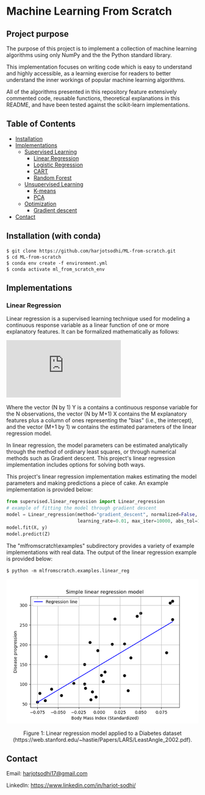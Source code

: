 # Machine Learning From Scratch

## Project purpose
The purpose of this project is to implement a collection of machine learning
algorithms using only NumPy and the the Python standard library.

This implementation focuses on writing code which is easy to understand and
highly accessible, as a learning exercise for readers to better understand the
inner workings of popular machine learning algorithms.

All of the algorithms presented in this repository feature extensively commented
code, reusable functions, theoretical explanations in this README, and have been
tested against the scikit-learn implementations.  

## Table of Contents
  - [Installation](#installation)
  - [Implementations](#implementations)
    * [Supervised Learning](#supervised-learning)
      + [Linear Regression](#linear-regression)
      + [Logistic Regression](#logistic-regression)
      + [CART](#cart)
      + [Random Forest](#random-forest)
    * [Unsupervised Learning](#unsupervised-learning)
      + [K-means](#k-means)
      + [PCA](#pca)
    * [Optimization](#optimization)
      + [Gradient descent](#Gradient-descent)
  - [Contact](#contact)

## Installation (with conda)
    $ git clone https://github.com/harjotsodhi/ML-from-scratch.git
    $ cd ML-from-scratch
    $ conda env create -f environment.yml
    $ conda activate ml_from_scratch_env

## Implementations
### Linear Regression

Linear regression is a supervised learning technique used for modeling a continuous
response variable as a linear function of one or more explanatory features. It can
be formalized mathematically as follows:

![equation](https://latex.codecogs.com/gif.latex?y%20%3D%20Xw)

Where the vector (N by 1) Y is a contains a continuous response variable for the
N observations, the vector (N by M+1) X contains the M explanatory features plus
a column of ones representing the "bias" (i.e., the intercept), and the vector (M+1 by 1)
w contains the estimated parameters of the linear regression model.

In linear regression, the model parameters can be estimated analytically through the method
of ordinary least squares, or through numerical methods such as Gradient descent.
This project's linear regression implementation includes options for solving both ways.

This project's linear regression implementation makes estimating the model parameters
and making predictions a piece of cake. An example implementation is provided below:

```python
from supervised.linear_regression import Linear_regression
# example of fitting the model through gradient descent
model = Linear_regression(method="gradient_descent", normalized=False,
                          learning_rate=0.01, max_iter=10000, abs_tol=1e-9)
model.fit(X, y)
model.predict(Z)
```

The "mlfromscratch\\examples" subdirectory provides a variety of example implementations
with real data. The output of the linear regression example is provided below:

    $ python -m mlfromscratch.examples.linear_reg

<p align="center">
    <img src="https://github.com/harjotsodhi/ML-from-scratch/blob/master/mlfromscratch/examples/output/linear_reg.png?raw=true" width="640"\>
</p>
<p align="center">
    Figure 1: Linear regression model applied to a Diabetes dataset (https://web.stanford.edu/~hastie/Papers/LARS/LeastAngle_2002.pdf).
</p>


## Contact
Email: harjotsodhi17@gmail.com

LinkedIn: https://www.linkedin.com/in/harjot-sodhi/
